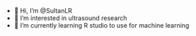 - 👋 Hi, I’m @SultanLR
- 👀 I’m interested in ultrasound research
- 🌱 I’m currently learning R studio to use for machine learning
  

<!---
SultanLR/SultanLR is a ✨ special ✨ repository because its `README.md` (this file) appears on your GitHub profile.
You can click the Preview link to take a look at your changes.
--->
